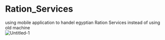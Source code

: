 # Ration_Services
using mobile application to handel egyptian Ration Services instead of using old machine  
![Untitled-1](https://user-images.githubusercontent.com/28485349/142428274-306ab02c-b9f1-4a60-9afb-4f4016d111f2.png)
